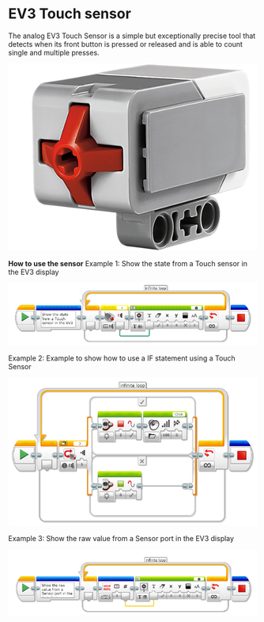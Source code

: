 # EV3 Touch sensor

The analog EV3 Touch Sensor is a simple but exceptionally precise tool that detects when its front button is pressed or
 released and is able to count single and multiple presses.
 
![](./ev3_touch_sensor.png) 

**How to use the sensor**
Example 1: Show the state from a Touch sensor in the EV3 display

![](./ev3_touch_sensor_example1.png) 

Example 2: Example to show how to use a IF statement using a Touch Sensor

![](./ev3_touch_sensor_example2.png) 

Example 3: Show the raw value from a Sensor port in the EV3 display

![](./ev3_touch_sensor_example3.png) 

